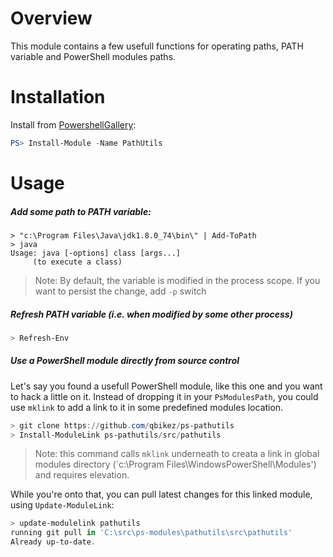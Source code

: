 Overview
========

This module contains a few usefull functions for operating paths, PATH variable and PowerShell modules paths.

Installation
============

Install from [PowershellGallery](http://www.powershellgallery.com/packages/PathUtils):

```PowerShell
PS> Install-Module -Name PathUtils
```

Usage
=====

##### Add some path to PATH variable:

```console
> "c:\Program Files\Java\jdk1.8.0_74\bin\" | Add-ToPath
> java
Usage: java [-options] class [args...]
     (to execute a class)
```
> Note: By default, the variable is modified in the process scope. If you want to persist the change, add `-p` switch


##### Refresh PATH variable (i.e. when modified by some other process)

```PowerShell
> Refresh-Env
```

##### Use a PowerShell module directly from source control
Let's say you found a usefull PowerShell module, like this one and you want to hack a little on it. Instead of dropping it in your `PsModulesPath`, you could use `mklink` to add a link to it in some predefined modules location.

```PowerShell
> git clone https://github.com/qbikez/ps-pathutils
> Install-ModuleLink ps-pathutils/src/pathutils
```

> Note: this command calls `mklink` underneath to creata a link in global modules directory (`c:\Program Files\WindowsPowerShell\Modules') and requires elevation.

While you're onto that, you can pull latest changes for this linked module, using `Update-ModuleLink`:

```PowerShell
> update-modulelink pathutils
running git pull in 'C:\src\ps-modules\pathutils\src\pathutils'
Already up-to-date.
```
